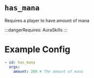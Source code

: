 # `has_mana`

Requires a player to have amount of mana

:::dangerRequires:
AuraSkills
:::

# Example Config
```yaml
- id: has_mana
  args:
    amount: 200 # The amount of mana
```
